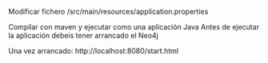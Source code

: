 Modificar fichero
 /src/main/resources/application.properties

Compilar con maven y ejecutar como una aplicación Java
Antes de ejecutar la aplicación debeis tener arrancado el Neo4j

Una vez arrancado: http://localhost:8080/start.html